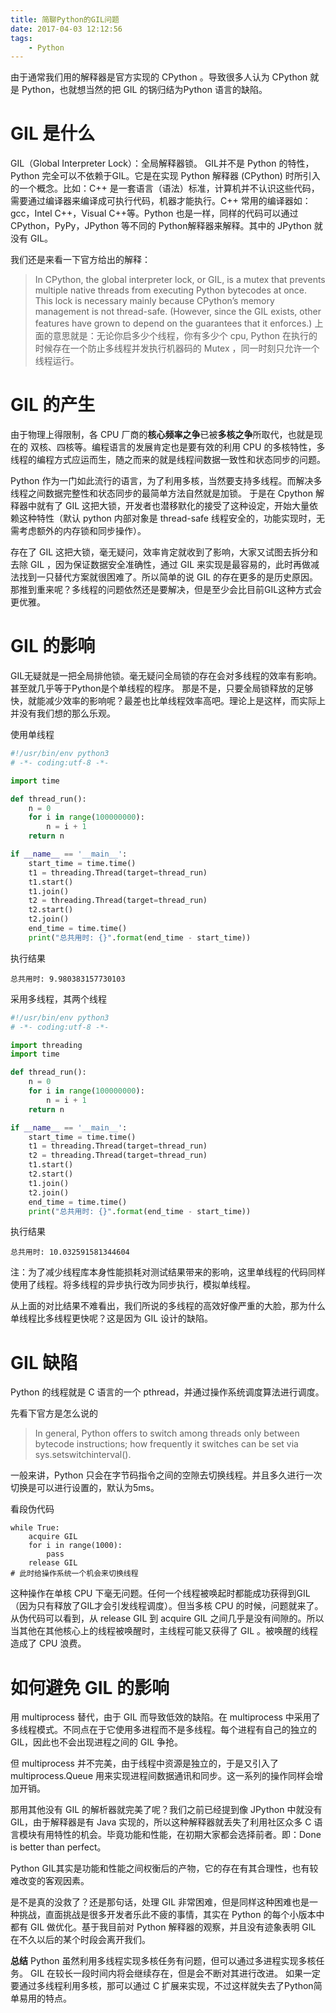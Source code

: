 ```yaml
---
title: 简聊Python的GIL问题
date: 2017-04-03 12:12:56
tags:
    - Python
---
```


由于通常我们用的解释器是官方实现的 CPython 。导致很多人认为 CPython 就是 Python，也就想当然的把 GIL 的锅归结为Python 语言的缺陷。

<!-- more -->

# GIL 是什么

GIL（Global Interpreter Lock）：全局解释器锁。
GIL并不是 Python 的特性，Python 完全可以不依赖于GIL。它是在实现 Python 解释器 (CPython) 时所引入的一个概念。比如：C++ 是一套语言（语法）标准，计算机并不认识这些代码，需要通过编译器来编译成可执行代码，机器才能执行。C++ 常用的编译器如：gcc，Intel C++，Visual C++等。Python 也是一样，同样的代码可以通过 CPython，PyPy，JPython 等不同的 Python解释器来解释。其中的 JPython 就没有 GIL。

我们还是来看一下官方给出的解释：

>In CPython, the global interpreter lock, or GIL, is a mutex that prevents multiple native threads from executing Python bytecodes at once. This lock is necessary mainly because CPython’s memory management is not thread-safe. (However, since the GIL exists, other features have grown to depend on the guarantees that it enforces.)
>上面的意思就是：无论你启多少个线程，你有多少个 cpu, Python 在执行的时候存在一个防止多线程并发执行机器码的 Mutex  ，同一时刻只允许一个线程运行。

# GIL 的产生

由于物理上得限制，各 CPU 厂商的**核心频率之争**已被**多核之争**所取代，也就是现在的 双核、四核等。编程语言的发展肯定也是要有效的利用 CPU 的多核特性，多线程的编程方式应运而生，随之而来的就是线程间数据一致性和状态同步的问题。

Python 作为一门如此流行的语言，为了利用多核，当然要支持多线程。而解决多线程之间数据完整性和状态同步的最简单方法自然就是加锁。 于是在 Cpython 解释器中就有了 GIL 这把大锁，开发者也潜移默化的接受了这种设定，开始大量依赖这种特性（默认 python 内部对象是 thread-safe 线程安全的，功能实现时，无需考虑额外的内存锁和同步操作）。

存在了 GIL 这把大锁，毫无疑问，效率肯定就收到了影响，大家又试图去拆分和去除 GIL ，因为保证数据安全准确性，通过 GIL 来实现是最容易的，此时再做减法找到一只替代方案就很困难了。所以简单的说 GIL 的存在更多的是历史原因。那推到重来呢？多线程的问题依然还是要解决，但是至少会比目前GIL这种方式会更优雅。

# GIL 的影响

GIL无疑就是一把全局排他锁。毫无疑问全局锁的存在会对多线程的效率有影响。甚至就几乎等于Python是个单线程的程序。
那是不是，只要全局锁释放的足够快，就能减少效率的影响呢？最差也比单线程效率高吧。理论上是这样，而实际上并没有我们想的那么乐观。

使用单线程
``` Python
#!/usr/bin/env python3
# -*- coding:utf-8 -*-

import time

def thread_run():
    n = 0
    for i in range(100000000):
        n = i + 1
    return n

if __name__ == '__main__':
    start_time = time.time()
    t1 = threading.Thread(target=thread_run)
    t1.start()
    t1.join()
    t2 = threading.Thread(target=thread_run)
    t2.start()
    t2.join()
    end_time = time.time()
    print("总共用时: {}".format(end_time - start_time))
```
执行结果
```
总共用时: 9.980383157730103
```

采用多线程，其两个线程
``` Python
#!/usr/bin/env python3
# -*- coding:utf-8 -*-

import threading
import time

def thread_run():
    n = 0
    for i in range(100000000):
        n = i + 1
    return n

if __name__ == '__main__':
    start_time = time.time()
    t1 = threading.Thread(target=thread_run)
    t2 = threading.Thread(target=thread_run)
    t1.start()
    t2.start()
    t1.join()
    t2.join()
    end_time = time.time()
    print("总共用时: {}".format(end_time - start_time))
```
执行结果
```
总共用时: 10.032591581344604
```

注：为了减少线程库本身性能损耗对测试结果带来的影响，这里单线程的代码同样使用了线程。将多线程的异步执行改为同步执行，模拟单线程。

从上面的对比结果不难看出，我们所说的多线程的高效好像严重的大脸，那为什么单线程比多线程更快呢？这是因为 GIL 设计的缺陷。

# GIL 缺陷

Python 的线程就是 C 语言的一个 pthread，并通过操作系统调度算法进行调度。

先看下官方是怎么说的

>In general, Python offers to switch among threads only between bytecode instructions; how frequently it switches can be set via sys.setswitchinterval().

一般来讲，Python 只会在字节码指令之间的空隙去切换线程。并且多久进行一次切换是可以进行设置的，默认为5ms。

看段伪代码
```
while True:
    acquire GIL
    for i in range(1000):
        pass
    release GIL
# 此时给操作系统一个机会来切换线程
```

这种操作在单核 CPU 下毫无问题。任何一个线程被唤起时都能成功获得到GIL（因为只有释放了GIL才会引发线程调度）。但当多核 CPU 的时候，问题就来了。从伪代码可以看到，从 release GIL 到 acquire GIL 之间几乎是没有间隙的。所以当其他在其他核心上的线程被唤醒时，主线程可能又获得了 GIL 。被唤醒的线程造成了 CPU 浪费。

# 如何避免 GIL 的影响

用 multiprocess 替代，由于 GIL 而导致低效的缺陷。在 multiprocess 中采用了多线程模式。不同点在于它使用多进程而不是多线程。每个进程有自己的独立的 GIL，因此也不会出现进程之间的 GIL 争抢。

但 multiprocess 并不完美，由于线程中资源是独立的，于是又引入了 multiprocess.Queue 用来实现进程间数据通讯和同步。这一系列的操作同样会增加开销。

那用其他没有 GIL 的解析器就完美了呢？我们之前已经提到像 JPython 中就没有 GIL，由于解释器是有 Java 实现的，所以这种解释器就丢失了利用社区众多 C 语言模块有用特性的机会。毕竟功能和性能，在初期大家都会选择前者。即：Done is better than perfect。

Python GIL其实是功能和性能之间权衡后的产物，它的存在有其合理性，也有较难改变的客观因素。

是不是真的没救了？还是那句话，处理 GIL 非常困难，但是同样这种困难也是一种挑战，直面挑战是很多开发者乐此不疲的事情，其实在 Python 的每个小版本中都有 GIL 做优化。基于我目前对 Python 解释器的观察，并且没有迹象表明 GIL 在不久以后的某个时段会离开我们。

**总结**
Python 虽然利用多线程实现多核任务有问题，但可以通过多进程实现多核任务。
GIL 在较长一段时间内将会继续存在，但是会不断对其进行改进。
如果一定要通过多线程利用多核，那可以通过 C 扩展来实现，不过这样就失去了Python简单易用的特点。
